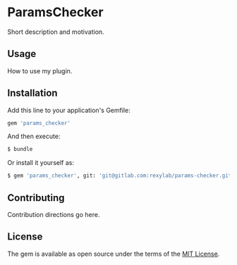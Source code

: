 # ParamsChecker
Short description and motivation.

## Usage
How to use my plugin.

## Installation
Add this line to your application's Gemfile:

```ruby
gem 'params_checker'
```

And then execute:
```bash
$ bundle
```

Or install it yourself as:
```bash
$ gem 'params_checker', git: 'git@gitlab.com:rexylab/params-checker.git', branch: 'development'
```

## Contributing
Contribution directions go here.

## License
The gem is available as open source under the terms of the [MIT License](https://opensource.org/licenses/MIT).
